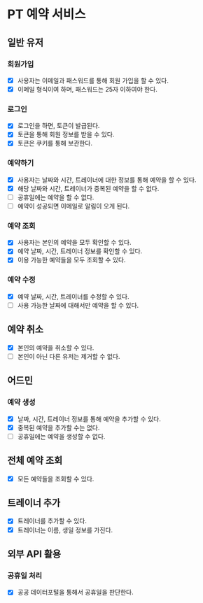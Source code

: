 # PT 예약 서비스

## 일반 유저

### 회원가입

- [x] 사용자는 이메일과 패스워드를 통해 회원 가입을 할 수 있다.
- [x] 이메일 형식이여 하며, 패스워드는 25자 이하여야 한다.

### 로그인

- [x] 로그인을 하면, 토큰이 발급된다.
- [x] 토큰을 통해 회원 정보를 받을 수 있다.
- [x] 토큰은 쿠키를 통해 보관한다.

### 예약하기

- [x] 사용자는 날짜와 시간, 트레이너에 대한 정보를 통해 예약을 할 수 있다.
- [x] 해당 날짜와 시간, 트레이너가 중복된 예약을 할 수 없다.
- [ ] 공휴일에는 예약을 할 수 없다.
- [ ] 예약이 성공되면 이메일로 알림이 오게 된다.

### 예약 조회

- [x] 사용자는 본인의 예약을 모두 확인할 수 있다.
- [x] 예약 날짜, 시간, 트레이너 정보를 확인할 수 있다.
- [x] 이용 가능한 예약들을 모두 조회할 수 있다.

### 예약 수정

- [x] 예약 날짜, 시간, 트레이너를 수정할 수 있다.
- [ ] 사용 가능한 날짜에 대해서만 예약을 할 수 있다.

## 예약 취소

- [x] 본인의 예약을 취소할 수 있다.
- [ ] 본인이 아닌 다른 유저는 제거할 수 없다.

## 어드민

### 예약 생성

- [x] 날짜, 시간, 트레이너 정보를 통해 예약을 추가할 수 있다.
- [x] 중복된 예약을 추가할 수는 없다.
- [ ] 공휴일에는 예약을 생성할 수 없다.

## 전체 예약 조회

- [x] 모든 예약들을 조회할 수 있다.

## 트레이너 추가

- [x] 트레이너를 추가할 수 있다.
- [x] 트레이너는 이름, 생일 정보를 가진다.

## 외부 API 활용

### 공휴일 처리

- [x]  공공 데이터포털을 통해서 공휴일을 판단한다.
